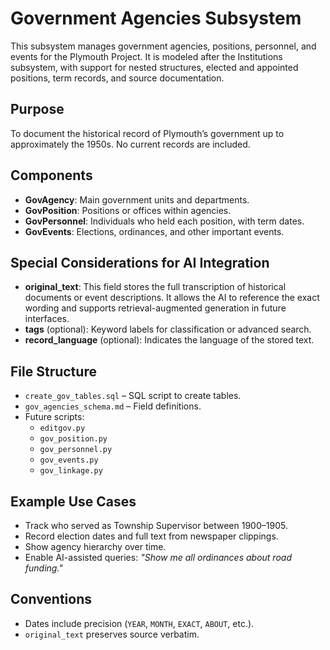 # Government Agencies Subsystem

This subsystem manages government agencies, positions, personnel, and events for the Plymouth Project. It is modeled after the Institutions subsystem, with support for nested structures, elected and appointed positions, term records, and source documentation.

## Purpose

To document the historical record of Plymouth’s government up to approximately the 1950s. No current records are included.

## Components

- **GovAgency**: Main government units and departments.
- **GovPosition**: Positions or offices within agencies.
- **GovPersonnel**: Individuals who held each position, with term dates.
- **GovEvents**: Elections, ordinances, and other important events.

## Special Considerations for AI Integration

- **original_text**: This field stores the full transcription of historical documents or event descriptions. It allows the AI to reference the exact wording and supports retrieval-augmented generation in future interfaces.
- **tags** (optional): Keyword labels for classification or advanced search.
- **record_language** (optional): Indicates the language of the stored text.

## File Structure

- `create_gov_tables.sql` – SQL script to create tables.
- `gov_agencies_schema.md` – Field definitions.
- Future scripts:
  - `editgov.py`
  - `gov_position.py`
  - `gov_personnel.py`
  - `gov_events.py`
  - `gov_linkage.py`

## Example Use Cases

- Track who served as Township Supervisor between 1900–1905.
- Record election dates and full text from newspaper clippings.
- Show agency hierarchy over time.
- Enable AI-assisted queries: *"Show me all ordinances about road funding."*

## Conventions

- Dates include precision (`YEAR`, `MONTH`, `EXACT`, `ABOUT`, etc.).
- `original_text` preserves source verbatim.
